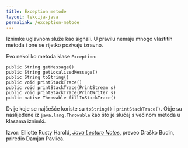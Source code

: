 ```yaml
---
title: Exception metode
layout: lekcija-java
permalink: /exception-metode
---
```


Iznimke uglavnom služe kao signali. U pravilu nemaju mnogo vlastitih metoda i one se rijetko pozivaju izravno.

Evo nekoliko metoda klase `Exception`:

```
public String getMessage()
public String getLocalizedMessage()
public String toString()
public void printStackTrace()
public void printStackTrace(PrintStream s)
public void printStackTrace(PrintWriter s)
public native Throwable fillInStackTrace()
```

Dvije koje se najčešće koriste su `toString()` i `printStackTrace()`. Obje su naslijeđene iz `java.lang.Throwable` kao što je slučaj s većinom metoda u klasama iznimki.


Izvor: Elliotte Rusty Harold, *[Java Lecture Notes](//www.cafeaulait.org/course/index.html)*, preveo Draško Budin, priredio Damjan Pavlica.
